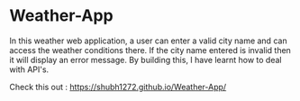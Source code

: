 # Weather-App
In this weather web application, a user can enter a valid city name and can access the weather conditions there. If the city name entered is invalid then it will display an error message.
By building this, I have learnt how to deal with API's.

Check this out : https://shubh1272.github.io/Weather-App/
